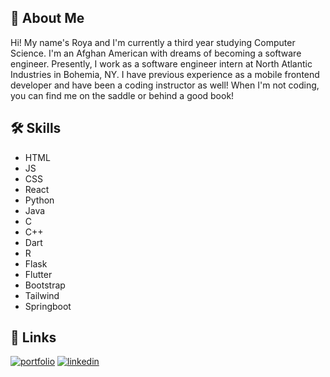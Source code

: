 
## 🚀 About Me
Hi! My name's Roya and I'm currently a third year studying Computer Science. I'm an Afghan American with dreams of becoming a software engineer. Presently, I work as a software engineer intern at North Atlantic Industries in Bohemia, NY. I have previous experience as a mobile frontend developer and have been a coding instructor as well! When I'm not coding, you can find me on the saddle or behind a good book!


## 🛠 Skills
- HTML
- JS
- CSS
- React
- Python
- Java
- C
- C++
- Dart
- R
- Flask
- Flutter
- Bootstrap
- Tailwind
- Springboot

## 🔗 Links
[![portfolio](https://img.shields.io/badge/my_portfolio-000?style=for-the-badge&logo=ko-fi&logoColor=white)]([https://katherineoelsner.com/](https://royaportfolio.netlify.app/))
[![linkedin](https://img.shields.io/badge/linkedin-0A66C2?style=for-the-badge&logo=linkedin&logoColor=white)](https://www.linkedin.com/in/roya-parsa-715b42234/)



